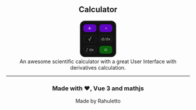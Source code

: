  <h2 align=center>Calculator</h2>

<div align= center>
<img width="100px" src="public/android-chrome-512x512.png"/><br>
  An awesome scientific calculator with a great User Interface with derivatives calculation.
 <br>

 ---

### Made with ♥️, Vue 3 and mathjs

Made by Rahuletto

</div>

